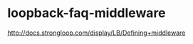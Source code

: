 loopback-faq-middleware
=======================

http://docs.strongloop.com/display/LB/Defining+middleware
